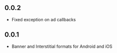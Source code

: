 ## 0.0.2

* Fixed exception on ad callbacks

## 0.0.1

* Banner and Interstitial formats for Android and iOS
